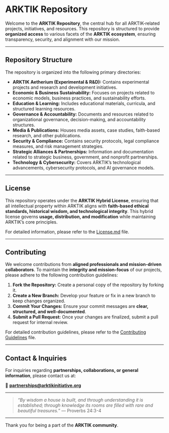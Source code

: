 # **ARKTIK Repository**

Welcome to the **ARKTIK Repository**, the central hub for all ARKTIK-related projects, initiatives, and resources. This repository is structured to provide **organized access** to various facets of the **ARKTIK ecosystem**, ensuring transparency, security, and alignment with our mission.

---

## **Repository Structure**

The repository is organized into the following primary directories:

- **ARKTIK Aetherium (Experimental & R&D):** Contains experimental projects and research and development initiatives.
- **Economic & Business Sustainability:** Focuses on projects related to economic models, business practices, and sustainability efforts.
- **Education & Learning:** Includes educational materials, curricula, and structured learning resources.
- **Governance & Accountability:** Documents and resources related to organizational governance, decision-making, and accountability structures.
- **Media & Publications:** Houses media assets, case studies, faith-based research, and other publications.
- **Security & Compliance:** Contains security protocols, legal compliance measures, and risk management strategies.
- **Strategic Alliances & Partnerships:** Information and documentation related to strategic business, government, and nonprofit partnerships.
- **Technology & Cybersecurity:** Covers ARKTIK’s technological advancements, cybersecurity protocols, and AI governance models.

---

## **License**

This repository operates under the **ARKTIK Hybrid License**, ensuring that all intellectual property within ARKTIK aligns with **faith-based ethical standards, historical wisdom, and technological integrity**. This hybrid license governs **usage, distribution, and modification** while maintaining ARKTIK’s core principles.

For detailed information, please refer to the [License.md](License.md) file.

---

## **Contributing**

We welcome contributions from **aligned professionals and mission-driven collaborators**. To maintain the **integrity and mission-focus** of our projects, please adhere to the following contribution guidelines:

1. **Fork the Repository:** Create a personal copy of the repository by forking it.
2. **Create a New Branch:** Develop your feature or fix in a new branch to keep changes organized.
3. **Commit Your Changes:** Ensure your commit messages are **clear, structured, and well-documented**.
4. **Submit a Pull Request:** Once your changes are finalized, submit a pull request for internal review.

For detailed contribution guidelines, please refer to the [Contributing Guidelines](CONTRIBUTING.md) file.

---

## **Contact & Inquiries**

For inquiries regarding **partnerships, collaborations, or general information**, please contact us at:

📩 **[partnerships@arktikinitiative.org](mailto:partnerships@arktikinitiative.org)**

---

> *“By wisdom a house is built, and through understanding it is established; through knowledge its rooms are filled with rare and beautiful treasures.”* — Proverbs 24:3-4

---

Thank you for being a part of the **ARKTIK community**.


